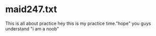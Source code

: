 # maid247.txt
This is all about practice
hey this is my practice time."hope"
you guys understand "i am a noob"
